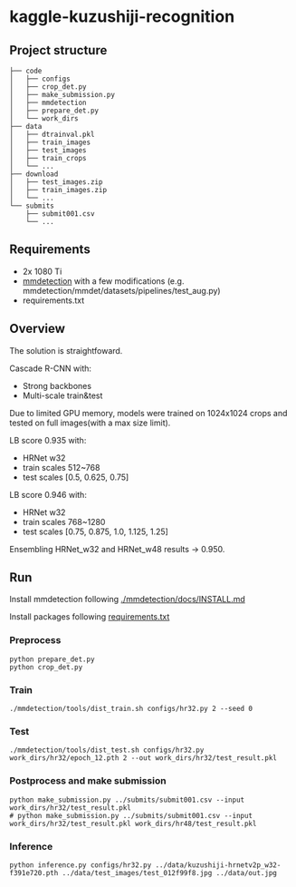 # kaggle-kuzushiji-recognition

## Project structure

```
├── code
│   ├── configs
│   ├── crop_det.py
│   ├── make_submission.py
│   ├── mmdetection
│   ├── prepare_det.py
│   └── work_dirs
├── data
│   ├── dtrainval.pkl
│   ├── train_images
│   ├── test_images
│   ├── train_crops
│   └── ...
├── download
│   ├── test_images.zip
│   ├── train_images.zip
│   └── ...
└── submits
    ├── submit001.csv
    └── ...
```

## Requirements

* 2x 1080 Ti
* [mmdetection](https://github.com/open-mmlab/mmdetection/) with a few modifications (e.g. mmdetection/mmdet/datasets/pipelines/test_aug.py)
* requirements.txt


## Overview

The solution is straightfoward.

Cascade R-CNN with:

* Strong backbones
* Multi-scale train&test

Due to limited GPU memory, models were trained on 1024x1024 crops and tested on full images(with a max size limit).

LB score 0.935 with:
* HRNet w32
* train scales 512~768
* test scales [0.5, 0.625, 0.75]

LB score 0.946 with:
* HRNet w32
* train scales 768~1280
* test scales [0.75, 0.875, 1.0, 1.125, 1.25]

Ensembling HRNet_w32 and HRNet_w48 results -> 0.950.


## Run

Install mmdetection following [./mmdetection/docs/INSTALL.md](./mmdetection/docs/INSTALL.md)

Install packages following [requirements.txt](./requirements.txt)

### Preprocess

```
python prepare_det.py
python crop_det.py
```

### Train
```
./mmdetection/tools/dist_train.sh configs/hr32.py 2 --seed 0
```

### Test
```
./mmdetection/tools/dist_test.sh configs/hr32.py work_dirs/hr32/epoch_12.pth 2 --out work_dirs/hr32/test_result.pkl
```

### Postprocess and make submission
```
python make_submission.py ../submits/submit001.csv --input work_dirs/hr32/test_result.pkl
# python make_submission.py ../submits/submit001.csv --input work_dirs/hr32/test_result.pkl work_dirs/hr48/test_result.pkl
```

### Inference
```
python inference.py configs/hr32.py ../data/kuzushiji-hrnetv2p_w32-f391e720.pth ../data/test_images/test_012f99f8.jpg ../data/out.jpg
```
